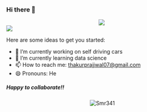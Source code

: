 ### Hi there 👋
<div align="center">
<img src="https://user-images.githubusercontent.com/42115530/92640221-9728ca00-f2fa-11ea-8994-c72b26e937de.gif" align="center"/>
</div>
<img src ="https://giphy.com/gifs/ninja-ideia-ideianinja-YPPYw0fapmKrho89SX/tile" align = "center"/>

Here are some ideas to get you started:

- 🔭 I’m currently working on self driving cars
- 🌱 I’m currently learning data science
- 📫 How to reach me: thakurprajjwal07@gmail.com
- 😄 Pronouns: He
##### Happy to collaborate!!
<div align="center">&nbsp;<img align="center" src="https://github-readme-stats.vercel.app/api?username=Smr341&show_icons=true" alt="Smr341" /></div>

